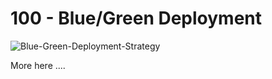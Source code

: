 # 100 - Blue/Green Deployment

![Blue-Green-Deployment-Strategy](https://user-images.githubusercontent.com/1499433/177112882-eb503542-48f9-4419-b54a-c2d2f5a5b956.png)

More here ....
